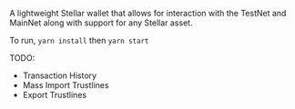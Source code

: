 A lightweight Stellar wallet that allows for interaction with the TestNet and MainNet along with support for any Stellar asset.

To run, `yarn install` then `yarn start`

TODO:

- Transaction History
- Mass Import Trustlines
- Export Trustlines
